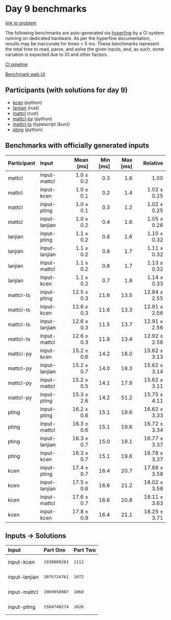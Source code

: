 # Day 9 benchmarks

[link to problem](https://adventofcode.com/2023/day/9)

The following benchmarks are auto-generated via
[hyperfine](https://github.com/sharkdp/hyperfine) by a CI system running on
dedicated hardware. As per the hyperfine documentation, results may be
inaccurate for times < 5 ms. These benchmarks represent the total time to read,
parse, and solve the given inputs, and, as such, some variation is expected due
to IO and other factors.

[CI pipeline](http://ci.papercode.net:8080/teams/main/pipelines/aoc2023)

[Benchmark web UI](https://aoc.ancalagon.black)


## Participants (with solutions for day 9)

- [kcen](https://github.com/kcen/aoc2023) (python)
- [lanjian](https://github.com/lanjian/aoc-2023) (rust)
- [mattcl](https://github.com/mattcl/aoc2023) (rust)
- [mattcl-py](https://github.com/mattcl/aoc2023-py) (python)
- [mattcl-ts](https://github.com/mattcl/aoc2023-js) (typescript (bun))
- [pting](https://github.com/pting/aoc2023) (python)


## Benchmarks with officially generated inputs

| Participant | Input | Mean [ms] | Min [ms] | Max [ms] | Relative |
|:---|:---|---:|---:|---:|---:|
| mattcl | input-mattcl | 1.0 ± 0.2 | 0.3 | 1.6 | 1.00 |
| mattcl | input-kcen | 1.0 ± 0.1 | 0.2 | 1.4 | 1.02 ± 0.25 |
| mattcl | input-pting | 1.0 ± 0.1 | 0.3 | 1.2 | 1.02 ± 0.25 |
| mattcl | input-lanjian | 1.0 ± 0.2 | 0.4 | 1.6 | 1.05 ± 0.26 |
| lanjian | input-pting | 1.1 ± 0.2 | 0.8 | 1.6 | 1.10 ± 0.32 |
| lanjian | input-lanjian | 1.1 ± 0.2 | 0.8 | 1.7 | 1.11 ± 0.32 |
| lanjian | input-mattcl | 1.1 ± 0.2 | 0.8 | 1.7 | 1.13 ± 0.32 |
| lanjian | input-kcen | 1.1 ± 0.2 | 0.7 | 1.8 | 1.14 ± 0.33 |
| mattcl-ts | input-pting | 12.5 ± 0.3 | 11.6 | 13.5 | 12.84 ± 2.55 |
| mattcl-ts | input-kcen | 12.6 ± 0.3 | 11.6 | 13.3 | 12.91 ± 2.56 |
| mattcl-ts | input-lanjian | 12.6 ± 0.3 | 11.5 | 13.7 | 12.91 ± 2.56 |
| mattcl-ts | input-mattcl | 12.6 ± 0.3 | 11.8 | 13.4 | 12.92 ± 2.56 |
| mattcl-py | input-kcen | 15.2 ± 0.6 | 14.2 | 18.0 | 15.62 ± 3.13 |
| mattcl-py | input-lanjian | 15.2 ± 0.7 | 14.0 | 18.3 | 15.62 ± 3.14 |
| mattcl-py | input-mattcl | 15.2 ± 0.5 | 14.1 | 17.9 | 15.62 ± 3.11 |
| mattcl-py | input-pting | 15.3 ± 2.6 | 14.2 | 51.2 | 15.75 ± 4.11 |
| pting | input-pting | 16.2 ± 0.6 | 15.1 | 19.6 | 16.62 ± 3.33 |
| pting | input-mattcl | 16.3 ± 0.6 | 15.1 | 19.6 | 16.72 ± 3.34 |
| pting | input-lanjian | 16.3 ± 0.7 | 15.0 | 19.1 | 16.77 ± 3.37 |
| pting | input-kcen | 16.3 ± 0.7 | 15.1 | 19.6 | 16.78 ± 3.37 |
| kcen | input-pting | 17.4 ± 0.7 | 16.4 | 20.7 | 17.88 ± 3.58 |
| kcen | input-lanjian | 17.5 ± 0.6 | 16.6 | 21.2 | 18.02 ± 3.58 |
| kcen | input-mattcl | 17.6 ± 0.7 | 16.6 | 20.8 | 18.11 ± 3.63 |
| kcen | input-kcen | 17.8 ± 0.9 | 16.4 | 21.1 | 18.25 ± 3.71 |


## Inputs -> Solutions

| Input | Part One | Part Two |
|:---|:---|:---|
|input-kcen|<pre>1938800261</pre>|<pre>1112</pre>|
|input-lanjian|<pre>2075724761</pre>|<pre>1072</pre>|
|input-mattcl|<pre>1969958987</pre>|<pre>1068</pre>|
|input-pting|<pre>1584748274</pre>|<pre>1026</pre>|